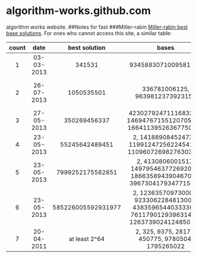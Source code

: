 # algorithm-works.github.com
algorithm works website.
##Notes for fast
###Miller-rabin
[Miller-rabin best base solutions](https://miller-rabin.appspot.com).
For ones who cannot access this site, a similar table:

|count|date|best solution|bases|discoverer|
|:--:|:--:|:--:|:--:|:--:|
|1|03-03-2013|341531|9345883071009581737|Steve Worley|
|2|26-07-2013|1050535501|336781006125, 9639812373923155|Wojciech Izykowski, Marcin Panasiuk|
|3|27-05-2013|350269456337|4230279247111683200, 14694767155120705706, 16641139526367750375|Steve Worley|
|4|23-05-2013|55245642489451|2, 141889084524735, 1199124725622454117, 11096072698276303650|Steve Worley|
|5|23-05-2013|7999252175582851|2, 4130806001517, 149795463772692060, 186635894390467037, 3967304179347715805|Steve Worley|
|6|23-05-2013|585226005592931977|2, 123635709730000, 9233062284813009, 43835965440333360, 761179012939631437, 1263739024124850375|Steve Worley|
|7|20-04-2011|at least 2^64|2, 325, 9375, 28178, 450775, 9780504, 1795265022|Jim Sinclair|
